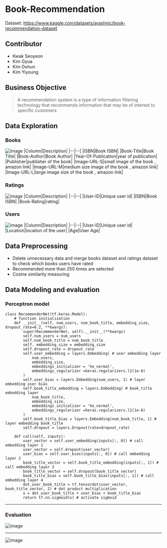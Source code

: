 # Book-Recommendation

Dataset: https://www.kaggle.com/datasets/arashnic/book-recommendation-dataset

## Contributor
* Kwak Seoyeon
* Kim Gyua
* Kim Dohun
* Kim Yiyoung

## Business Objective
> A recommendation system is a type of information filtering technology that recommends information that may be of interest to specific customers

## Data Exploration
### Books
![image](https://github.com/kdhhuns2000/book-recommendation/assets/52370750/58ebefab-9a4c-4e2b-a5cb-e641921c4665)
|Column|Description|
|--|--|
|ISBN|Book ISBN|
|Book-Title|Book Title|
|Book-Author|Book Author|
|Year-Of-Publication|year of publication|
|Publisher|publisher of the book|
|Image-URL-S|small image of the book , amazon link|
|Image-URL-M|medium size image of the book , amazon link|
|Image-URL-L|large image size of the book , amazon link|

### Ratings
![image](https://github.com/kdhhuns2000/book-recommendation/assets/52370750/de813b1b-ed14-42c3-a850-568e82cb2393)
|Column|Description|
|--|--|
|User-ID|Unique user id|
|ISBN|Book ISBN|
|Book-Rating|rating|

### Users
![image](https://github.com/kdhhuns2000/book-recommendation/assets/52370750/c496a218-9e41-463a-b8af-135e3c102081)
|Column|Description|
|--|--|
|User-ID|Unique user id|
|Location|location of the user|
|Age|User Age|

## Data Preprocessing
  - Delete unnecessary data and merge books dataset and ratings dataset to check which books users have rated
  - Recommended more than 250 times are selected
  - Cosine similarity measuring

## Data Modeling and evaluation
### Perceptron model
    class RecommenderNet(tf.keras.Model):
        # function initialization
        def __init__(self, num_users, num_book_title, embedding_size, dropout_rate=0.2, **kwargs):
            super(RecommenderNet, self).__init__(**kwargs)
            self.num_users = num_users
            self.num_book_title = num_book_title
            self. embedding_size = embedding_size
            self.dropout_rate = dropout_rate
            self.user_embedding = layers.Embedding( # user embedding layer
                num_users,
                embedding_size,
                embeddings_initializer = 'he_normal',
                embeddings_regularizer =keras.regularizers.l2(1e-6)
            )
            self.user_bias = layers.Embedding(num_users, 1) # layer embedding user bias
            self.book_title_embedding = layers.Embedding( # book_title embedding layer
                num_book_title,
                embedding_size,
                embeddings_initializer = 'he_normal',
                embeddings_regularizer =keras.regularizers.l2(1e-6)
            )
            self.book_title_bias = layers.Embedding(num_book_title, 1) # layer embedding book_title
            self.dropout = layers.Dropout(rate=dropout_rate)
        
        def call(self, inputs):
            user_vector = self.user_embedding(inputs[:, 0]) # call embedding layer 1
            user_vector = self.dropout(user_vector)
            user_bias = self.user_bias(inputs[:, 0]) # call embedding layer 2
            book_title_vector = self.book_title_embedding(inputs[:, 1]) # call embedding layer 3
            book_title_vector = self.dropout(book_title_vector)
            book_title_bias = self.book_title_bias(inputs[:, 1]) # call embedding layer 4
            dot_user_book_title = tf.tensordot(user_vector, book_title_vector, 2) # dot product multiplication
            x = dot_user_book_title + user_bias + book_title_bias
            return tf.nn.sigmoid(x) # activate sigmoid
---
### Evaluation
![image](https://github.com/kdhhuns2000/book-recommendation/assets/52370750/c59eb0c8-47fe-4070-a114-53577b2149ab)
<br>

---
![image](https://github.com/kdhhuns2000/book-recommendation/assets/52370750/5d0b9a43-d45a-4a93-ba96-32d25250f9c2)
